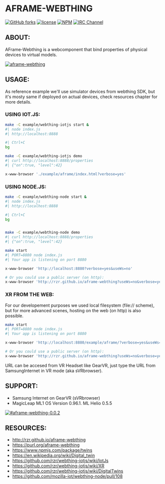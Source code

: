 # AFRAME-WEBTHING #

[![GitHub forks](https://img.shields.io/github/forks/rzr/aframe-webthing.svg?style=social&label=Fork&maxAge=2592000)](https://GitHub.com/rzr/aframe-webthing/network/)
[![license](https://img.shields.io/badge/license-MPL--2.0-blue.svg)](LICENSE)
[![NPM](https://img.shields.io/npm/v/aframe-webthing.svg)](https://www.npmjs.com/package/aframe-webthing)
[![IRC Channel](https://img.shields.io/badge/chat-on%20freenode-brightgreen.svg)](https://kiwiirc.com/client/irc.freenode.net/#tizen)

## ABOUT: ##

AFrame-Webthing is a webcomponent that bind properties of physical devices to virtual models.

[![aframe-webthing](https://image.slidesharecdn.com/aframe-webthing-20190710-190710195750/95/aframewebthing20190710-27-638.jpg)](https://speakerdeck.com/rzr/aframe-webthing-20190710rzr# "aframe-webthing")


## USAGE: ##

As reference example we'll use simulator devices from webthing SDK,
but it's mosty same if deployed on actual devices,
check resources chapter for more details.


### USING IOT.JS: ###

```sh
make -C example/webthing-iotjs start &
#| node index.js
#| http://localhost:8888

#| Ctrl+C
bg

make -C example/webthing-iotjs demo
#| curl http://localhost:8888/properties
#| {"on":true, "level":42}

x-www-browser './example/aframe/index.html?verbose=yes'
```

### USING NODE.JS: ###

```sh
make -C example/webthing-node start &
#| node index.js
#| http://localhost:8888

#| Ctrl+C
bg


make -C example/webthing-node demo
#| curl http://localhost:8888/properties
#| {"on":true, "level":42}

make start
#| PORT=8880 node index.js
#| Your app is listening on port 8880

x-www-browser 'http://localhost:8880?verbose=yes&useWs=no'

# Or you could use a public server (on http):
x-www-browser 'http://rzr.github.io/aframe-webthing?useWs=no&verbose=yes'
```

### XR FROM THE WEB: ###

For our developement purposes we used local filesystem (file:// scheme),
but for more advanced scenes, hosting on the web (on http) is also possible.

```sh
make start
#| PORT=8880 node index.js
#| Your app is listening on port 8880

x-www-browser 'http://localhost:8880/example/aframe/?verbose=yes&useWs=no'

# Or you could use a public server (on http):
x-www-browser 'http://rzr.github.io/aframe-webthing?useWs=no&verbose=yes' 
```
URL can be accesed from VR Headset like GearVR,
just type the URL from SamsungInternet in VR mode (aka sVRbrowser).


## SUPPORT: ##

* Samsung Internet on GearVR (sVRbrowser)
* MagicLeap ML1 OS Version 0.96.1. ML Helio 0.5.5

[![#aframe-webthing-0.0.2
](https://pbs.twimg.com/media/EAaIYzvXUAAq73_?format=jpg&name=small)
](https://twitter.com/utopiah/status/1154760317546762240#aframe-webthing-0.0.2#
"aframe-webthing-0.0.2")


## RESOURCES: ##

* <http://rzr.github.io/aframe-webthing>
* <https://purl.org/aframe-webthing>
* <https://www.npmjs.com/package/twins>
* <https://en.wikipedia.org/wiki/Digital_twin>
* <https://github.com/rzr/webthing-iotjs/wiki/IotJs>
* <https://github.com/rzr/webthing-iotjs/wiki/XR>
* <https://github.com/rzr/webthing-iotjs/wiki/DigitalTwins>
* <https://github.com/mozilla-iot/webthing-node/pull/108>
